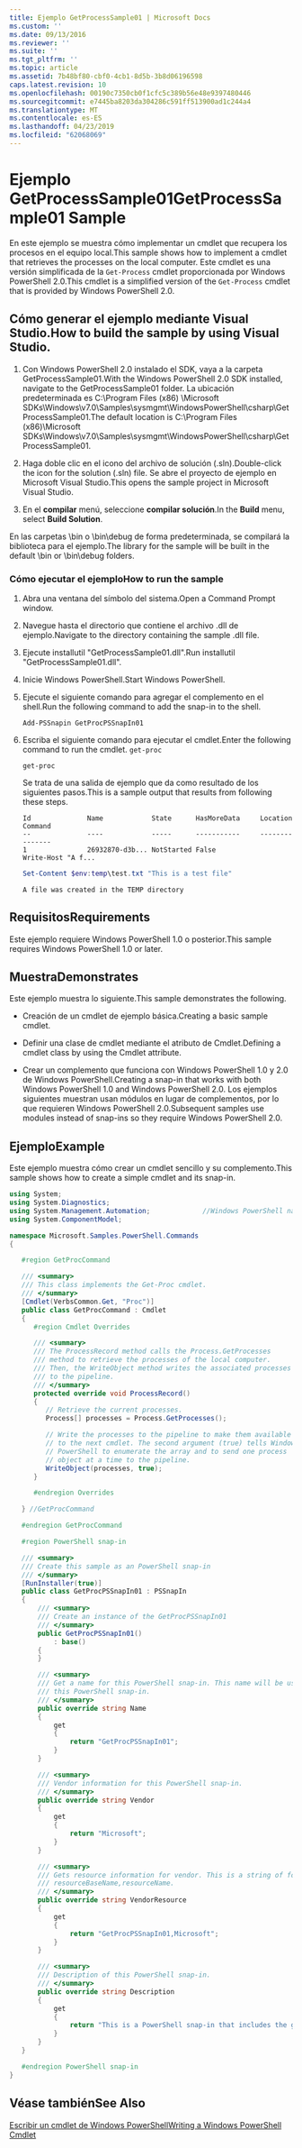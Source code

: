 ```yaml
---
title: Ejemplo GetProcessSample01 | Microsoft Docs
ms.custom: ''
ms.date: 09/13/2016
ms.reviewer: ''
ms.suite: ''
ms.tgt_pltfrm: ''
ms.topic: article
ms.assetid: 7b48bf80-cbf0-4cb1-8d5b-3b8d06196598
caps.latest.revision: 10
ms.openlocfilehash: 00190c7350cb0f1cfc5c389b56e48e9397480446
ms.sourcegitcommit: e7445ba8203da304286c591ff513900ad1c244a4
ms.translationtype: MT
ms.contentlocale: es-ES
ms.lasthandoff: 04/23/2019
ms.locfileid: "62068069"
---
```

# <a name="getprocesssample01-sample"></a><span data-ttu-id="7b7d3-102">Ejemplo GetProcessSample01</span><span class="sxs-lookup"><span data-stu-id="7b7d3-102">GetProcessSample01 Sample</span></span>

<span data-ttu-id="7b7d3-103">En este ejemplo se muestra cómo implementar un cmdlet que recupera los procesos en el equipo local.</span><span class="sxs-lookup"><span data-stu-id="7b7d3-103">This sample shows how to implement a cmdlet that retrieves the processes on the local computer.</span></span> <span data-ttu-id="7b7d3-104">Este cmdlet es una versión simplificada de la `Get-Process` cmdlet proporcionada por Windows PowerShell 2.0.</span><span class="sxs-lookup"><span data-stu-id="7b7d3-104">This cmdlet is a simplified version of the `Get-Process` cmdlet that is provided by Windows PowerShell 2.0.</span></span>

## <a name="how-to-build-the-sample-by-using-visual-studio"></a><span data-ttu-id="7b7d3-105">Cómo generar el ejemplo mediante Visual Studio.</span><span class="sxs-lookup"><span data-stu-id="7b7d3-105">How to build the sample by using Visual Studio.</span></span>

1. <span data-ttu-id="7b7d3-106">Con Windows PowerShell 2.0 instalado el SDK, vaya a la carpeta GetProcessSample01.</span><span class="sxs-lookup"><span data-stu-id="7b7d3-106">With the Windows PowerShell 2.0 SDK installed, navigate to the GetProcessSample01 folder.</span></span> <span data-ttu-id="7b7d3-107">La ubicación predeterminada es C:\Program Files (x86) \Microsoft SDKs\Windows\v7.0\Samples\sysmgmt\WindowsPowerShell\csharp\GetProcessSample01.</span><span class="sxs-lookup"><span data-stu-id="7b7d3-107">The default location is C:\Program Files (x86)\Microsoft SDKs\Windows\v7.0\Samples\sysmgmt\WindowsPowerShell\csharp\GetProcessSample01.</span></span>

2. <span data-ttu-id="7b7d3-108">Haga doble clic en el icono del archivo de solución (.sln).</span><span class="sxs-lookup"><span data-stu-id="7b7d3-108">Double-click the icon for the solution (.sln) file.</span></span> <span data-ttu-id="7b7d3-109">Se abre el proyecto de ejemplo en Microsoft Visual Studio.</span><span class="sxs-lookup"><span data-stu-id="7b7d3-109">This opens the sample project in Microsoft Visual Studio.</span></span>

3. <span data-ttu-id="7b7d3-110">En el **compilar** menú, seleccione **compilar solución**.</span><span class="sxs-lookup"><span data-stu-id="7b7d3-110">In the **Build** menu, select **Build Solution**.</span></span>

  <span data-ttu-id="7b7d3-111">En las carpetas \bin o \bin\debug de forma predeterminada, se compilará la biblioteca para el ejemplo.</span><span class="sxs-lookup"><span data-stu-id="7b7d3-111">The library for the sample will be built in the default \bin or \bin\debug folders.</span></span>

### <a name="how-to-run-the-sample"></a><span data-ttu-id="7b7d3-112">Cómo ejecutar el ejemplo</span><span class="sxs-lookup"><span data-stu-id="7b7d3-112">How to run the sample</span></span>

1. <span data-ttu-id="7b7d3-113">Abra una ventana del símbolo del sistema.</span><span class="sxs-lookup"><span data-stu-id="7b7d3-113">Open a Command Prompt window.</span></span>

2. <span data-ttu-id="7b7d3-114">Navegue hasta el directorio que contiene el archivo .dll de ejemplo.</span><span class="sxs-lookup"><span data-stu-id="7b7d3-114">Navigate to the directory containing the sample .dll file.</span></span>

3. <span data-ttu-id="7b7d3-115">Ejecute installutil "GetProcessSample01.dll".</span><span class="sxs-lookup"><span data-stu-id="7b7d3-115">Run installutil "GetProcessSample01.dll".</span></span>

4. <span data-ttu-id="7b7d3-116">Inicie Windows PowerShell.</span><span class="sxs-lookup"><span data-stu-id="7b7d3-116">Start Windows PowerShell.</span></span>

5. <span data-ttu-id="7b7d3-117">Ejecute el siguiente comando para agregar el complemento en el shell.</span><span class="sxs-lookup"><span data-stu-id="7b7d3-117">Run the following command to add the snap-in to the shell.</span></span>

   `Add-PSSnapin GetProcPSSnapIn01`

6. <span data-ttu-id="7b7d3-118">Escriba el siguiente comando para ejecutar el cmdlet.</span><span class="sxs-lookup"><span data-stu-id="7b7d3-118">Enter the following command to run the cmdlet.</span></span> `get-proc`

   `get-proc`

   <span data-ttu-id="7b7d3-119">Se trata de una salida de ejemplo que da como resultado de los siguientes pasos.</span><span class="sxs-lookup"><span data-stu-id="7b7d3-119">This is a sample output that results from following these steps.</span></span>

   ```output
   Id              Name            State      HasMoreData     Location             Command
   --              ----            -----      -----------     --------             -------
   1               26932870-d3b... NotStarted False                                 Write-Host "A f...

   ```

   ```powershell
   Set-Content $env:temp\test.txt "This is a test file"
   ```

   ```output
   A file was created in the TEMP directory
   ```

## <a name="requirements"></a><span data-ttu-id="7b7d3-120">Requisitos</span><span class="sxs-lookup"><span data-stu-id="7b7d3-120">Requirements</span></span>

<span data-ttu-id="7b7d3-121">Este ejemplo requiere Windows PowerShell 1.0 o posterior.</span><span class="sxs-lookup"><span data-stu-id="7b7d3-121">This sample requires Windows PowerShell 1.0 or later.</span></span>

## <a name="demonstrates"></a><span data-ttu-id="7b7d3-122">Muestra</span><span class="sxs-lookup"><span data-stu-id="7b7d3-122">Demonstrates</span></span>

<span data-ttu-id="7b7d3-123">Este ejemplo muestra lo siguiente.</span><span class="sxs-lookup"><span data-stu-id="7b7d3-123">This sample demonstrates the following.</span></span>

- <span data-ttu-id="7b7d3-124">Creación de un cmdlet de ejemplo básica.</span><span class="sxs-lookup"><span data-stu-id="7b7d3-124">Creating a basic sample cmdlet.</span></span>

- <span data-ttu-id="7b7d3-125">Definir una clase de cmdlet mediante el atributo de Cmdlet.</span><span class="sxs-lookup"><span data-stu-id="7b7d3-125">Defining a cmdlet class by using the Cmdlet attribute.</span></span>

- <span data-ttu-id="7b7d3-126">Crear un complemento que funciona con Windows PowerShell 1.0 y 2.0 de Windows PowerShell.</span><span class="sxs-lookup"><span data-stu-id="7b7d3-126">Creating a snap-in that works with both Windows PowerShell 1.0 and Windows PowerShell 2.0.</span></span> <span data-ttu-id="7b7d3-127">Los ejemplos siguientes muestran usan módulos en lugar de complementos, por lo que requieren Windows PowerShell 2.0.</span><span class="sxs-lookup"><span data-stu-id="7b7d3-127">Subsequent samples use modules instead of snap-ins so they require Windows PowerShell 2.0.</span></span>

## <a name="example"></a><span data-ttu-id="7b7d3-128">Ejemplo</span><span class="sxs-lookup"><span data-stu-id="7b7d3-128">Example</span></span>

<span data-ttu-id="7b7d3-129">Este ejemplo muestra cómo crear un cmdlet sencillo y su complemento.</span><span class="sxs-lookup"><span data-stu-id="7b7d3-129">This sample shows how to create a simple cmdlet and its snap-in.</span></span>

```csharp
using System;
using System.Diagnostics;
using System.Management.Automation;             //Windows PowerShell namespace
using System.ComponentModel;

namespace Microsoft.Samples.PowerShell.Commands
{

   #region GetProcCommand

   /// <summary>
   /// This class implements the Get-Proc cmdlet.
   /// </summary>
   [Cmdlet(VerbsCommon.Get, "Proc")]
   public class GetProcCommand : Cmdlet
   {
      #region Cmdlet Overrides

      /// <summary>
      /// The ProcessRecord method calls the Process.GetProcesses
      /// method to retrieve the processes of the local computer.
      /// Then, the WriteObject method writes the associated processes
      /// to the pipeline.
      /// </summary>
      protected override void ProcessRecord()
      {
         // Retrieve the current processes.
         Process[] processes = Process.GetProcesses();

         // Write the processes to the pipeline to make them available
         // to the next cmdlet. The second argument (true) tells Windows
         // PowerShell to enumerate the array and to send one process
         // object at a time to the pipeline.
         WriteObject(processes, true);
      }

      #endregion Overrides

   } //GetProcCommand

   #endregion GetProcCommand

   #region PowerShell snap-in

   /// <summary>
   /// Create this sample as an PowerShell snap-in
   /// </summary>
   [RunInstaller(true)]
   public class GetProcPSSnapIn01 : PSSnapIn
   {
       /// <summary>
       /// Create an instance of the GetProcPSSnapIn01
       /// </summary>
       public GetProcPSSnapIn01()
           : base()
       {
       }

       /// <summary>
       /// Get a name for this PowerShell snap-in. This name will be used in registering
       /// this PowerShell snap-in.
       /// </summary>
       public override string Name
       {
           get
           {
               return "GetProcPSSnapIn01";
           }
       }

       /// <summary>
       /// Vendor information for this PowerShell snap-in.
       /// </summary>
       public override string Vendor
       {
           get
           {
               return "Microsoft";
           }
       }

       /// <summary>
       /// Gets resource information for vendor. This is a string of format:
       /// resourceBaseName,resourceName.
       /// </summary>
       public override string VendorResource
       {
           get
           {
               return "GetProcPSSnapIn01,Microsoft";
           }
       }

       /// <summary>
       /// Description of this PowerShell snap-in.
       /// </summary>
       public override string Description
       {
           get
           {
               return "This is a PowerShell snap-in that includes the get-proc cmdlet.";
           }
       }
   }

   #endregion PowerShell snap-in
}
```

## <a name="see-also"></a><span data-ttu-id="7b7d3-130">Véase también</span><span class="sxs-lookup"><span data-stu-id="7b7d3-130">See Also</span></span>

[<span data-ttu-id="7b7d3-131">Escribir un cmdlet de Windows PowerShell</span><span class="sxs-lookup"><span data-stu-id="7b7d3-131">Writing a Windows PowerShell Cmdlet</span></span>](./writing-a-windows-powershell-cmdlet.md)